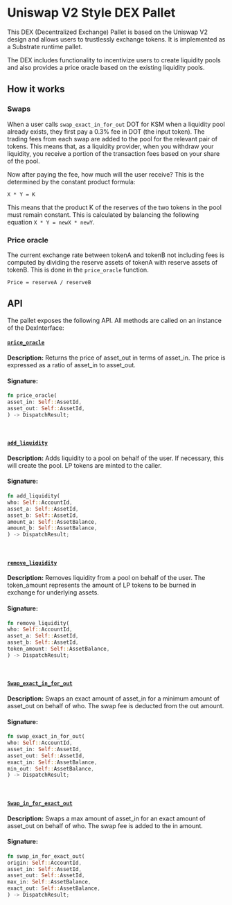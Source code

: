 # Uniswap V2 Style DEX Pallet

This DEX (Decentralized Exchange) Pallet is based on the Uniswap V2 design and allows users to trustlessly exchange tokens. It is implemented as a Substrate runtime pallet.

The DEX includes functionality to incentivize users to create liquidity pools and also provides a price oracle based on the existing liquidity pools. 

## How it works 

### Swaps
When a user calls `swap_exact_in_for_out` DOT for KSM when a liquidity pool already exists, they first pay a 0.3% fee in DOT (the input token). The trading fees from each swap are added to the pool for the relevant pair of tokens.
This means that, as a liquidity provider, when you withdraw your liquidity, you receive a portion of the transaction fees based on your share of the pool. 

Now after paying the fee, how much will the user receive? This is the determined by the constant product formula:
```
X * Y = K
```
This means that the product K of the reserves of the two tokens in the pool must remain constant. This is calculated by balancing the following equation `X * Y = newX * newY`.

### Price oracle 
The current exchange rate between tokenA and tokenB not including fees is computed by dividing the reserve assets of tokenA with reserve assets of tokenB. This is done in the `price_oracle` function.
```
Price = reserveA / reserveB
```

## API

The pallet exposes the following API. All methods are called on an instance of the DexInterface:


#### [`price_oracle`](https://github.com/Polkadot-Blockchain-Academy/assigment-4-frame-jtfirek/blob/335e76986a7fffdde5eac6a2cfc4dd37415126db/pallets/interface/src/lib.rs#L54)
**Description:** Returns the price of asset_out in terms of asset_in. The price is expressed as a ratio of asset_in to asset_out.

#### Signature:
```rust
fn price_oracle(
asset_in: Self::AssetId,
asset_out: Self::AssetId,
) -> DispatchResult;
```
<br>

#### [`add_liquidity`](https://github.com/Polkadot-Blockchain-Academy/assigment-4-frame-jtfirek/blob/335e76986a7fffdde5eac6a2cfc4dd37415126db/pallets/interface/src/lib.rs#L54)
**Description:** Adds liquidity to a pool on behalf of the user. If necessary, this will create the pool. LP tokens are minted to the caller.

#### Signature:
```rust
fn add_liquidity(
who: Self::AccountId,
asset_a: Self::AssetId,
asset_b: Self::AssetId,
amount_a: Self::AssetBalance,
amount_b: Self::AssetBalance,
) -> DispatchResult;
```
<br>

#### [`remove_liquidity`](https://github.com/Polkadot-Blockchain-Academy/assigment-4-frame-jtfirek/blob/335e76986a7fffdde5eac6a2cfc4dd37415126db/pallets/interface/src/lib.rs#L66)
**Description:** Removes liquidity from a pool on behalf of the user. The token_amount represents the amount of LP tokens to be burned in exchange for underlying assets.

#### Signature:
```rust
fn remove_liquidity(
who: Self::AccountId,
asset_a: Self::AssetId,
asset_b: Self::AssetId,
token_amount: Self::AssetBalance,
) -> DispatchResult;
```
<br>

#### [`Swap_exact_in_for_out`](https://github.com/Polkadot-Blockchain-Academy/assigment-4-frame-jtfirek/blob/335e76986a7fffdde5eac6a2cfc4dd37415126db/pallets/interface/src/lib.rs#L77)
**Description:** Swaps an exact amount of asset_in for a minimum amount of asset_out on behalf of who. The swap fee is deducted from the out amount.

#### Signature:
```rust
fn swap_exact_in_for_out(
who: Self::AccountId,
asset_in: Self::AssetId,
asset_out: Self::AssetId,
exact_in: Self::AssetBalance,
min_out: Self::AssetBalance,
) -> DispatchResult;
```
<br>

#### [`Swap_in_for_exact_out`](https://github.com/Polkadot-Blockchain-Academy/assigment-4-frame-jtfirek/blob/335e76986a7fffdde5eac6a2cfc4dd37415126db/pallets/interface/src/lib.rs#L89)
**Description:** Swaps a max amount of asset_in for an exact amount of asset_out on behalf of who. The swap fee is added to the in amount.

#### Signature:
```rust
fn swap_in_for_exact_out(
origin: Self::AccountId,
asset_in: Self::AssetId,
asset_out: Self::AssetId,
max_in: Self::AssetBalance,
exact_out: Self::AssetBalance,
) -> DispatchResult;
```
